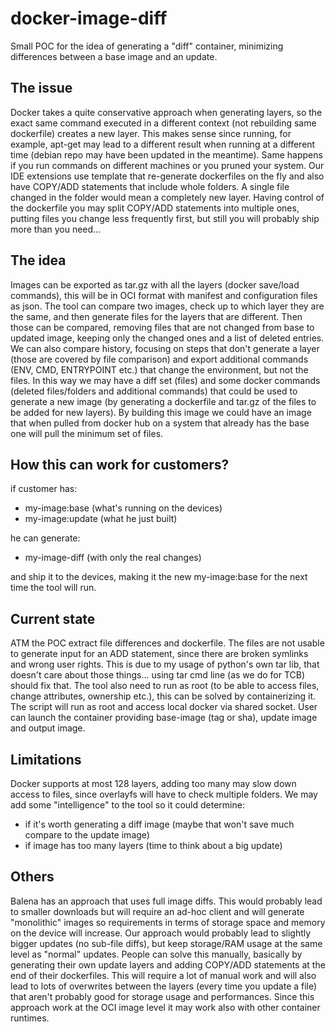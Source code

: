 # docker-image-diff

Small POC for the idea of generating a "diff" container, minimizing differences between a base image and an update.

## The issue

Docker takes a quite conservative approach when generating layers, so the exact same command executed in a different context (not rebuilding same dockerfile) creates a new layer.
This makes sense since running, for example, apt-get may lead to a different result when running at a different time (debian repo may have been updated in the meantime).
Same happens if you run commands on different machines or you pruned your system.
Our IDE extensions use template that re-generate dockerfiles on the fly and also have COPY/ADD statements that include whole folders. A single file changed in the folder would mean a completely new layer.
Having control of the dockerfile you may split COPY/ADD statements into multiple ones, putting files you change less frequently first, but still you will probably ship more than you need...

## The idea

Images can be exported as tar.gz with all the layers (docker save/load commands), this will be in OCI format with manifest and configuration files as json.
The tool can compare two images, check up to which layer they are the same, and then generate files for the layers that are different.
Then those can be compared, removing files that are not changed from base to updated image, keeping only the changed ones and a list of deleted entries.
We can also compare history, focusing on steps that don't generate a layer (those are covered by file comparison) and export additional commands (ENV, CMD, ENTRYPOINT etc.) that change the environment, but not the files.
In this way we may have a diff set (files) and some docker commands (deleted files/folders and additional commands) that could be used to generate a new image (by generating a dockerfile and tar.gz of the files to be added for new layers).
By building this image we could have an image that when pulled from docker hub on a system that already has the base one will pull the minimum set of files.

## How this can work for customers?

if customer has:

- my-image:base (what's running on the devices)
- my-image:update (what he just built)

he can generate:

- my-image-diff (with only the real changes)

and ship it to the devices, making it the new my-image:base for the next time the tool will run.

## Current state

ATM the POC extract file differences and dockerfile.
The files are not usable to generate input for an ADD statement, since there are broken symlinks and wrong user rights.
This is due to my usage of python's own tar lib, that doesn't care about those things... using tar cmd line (as we do for TCB) should fix that.
The tool also need to run as root (to be able to access files, change attributes, ownership etc.), this can be solved by containerizing it.
The script will run as root and access local docker via shared socket.
User can launch the container providing base-image (tag or sha), update image and output image.

## Limitations

Docker supports at most 128 layers, adding too many may slow down access to files, since overlayfs will have to check multiple folders.
We may add some "intelligence" to the tool so it could determine:
- if it's worth generating a diff image (maybe that won't save much compare to the update image)
- if image has too many layers (time to think about a big update)

## Others

Balena has an approach that uses full image diffs. This would probably lead to smaller downloads but will require an ad-hoc client and will generate "monolithic" images so requirements in terms of storage space and memory on the device will increase.
Our approach would probably lead to slightly bigger updates (no sub-file diffs), but keep storage/RAM usage at the same level as "normal" updates.
People can solve this manually, basically by generating their own update layers and adding COPY/ADD statements at the end of their dockerfiles. This will require a lot of manual work and will also lead to lots of overwrites between the layers (every time you update a file) that aren't probably good for storage usage and performances.
Since this approach work at the OCI image level it may work also with other container runtimes.
